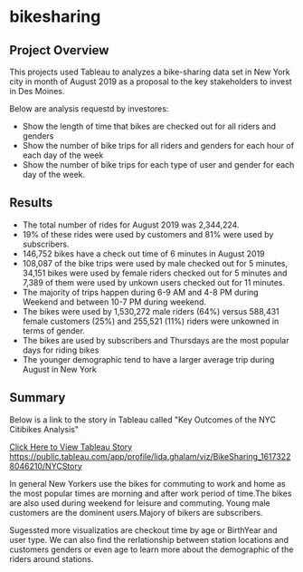 # bikesharing

## Project Overview

This projects used Tableau to analyzes a bike-sharing data set in New York city in month of August 2019 as a proposal to the key stakeholders to invest in Des Moines. 

Below are analysis requestd by investores:

- Show the length of time that bikes are checked out for all riders and genders
- Show the number of bike trips for all riders and genders for each hour of each day of the week
- Show the number of bike trips for each type of user and gender for each day of the week.

## Results

- The total number of rides for August 2019 was 2,344,224.
- 19% of these rides were used by customers and 81% were used by subscribers. 
- 146,752 bikes have a check out time of 6 minutes in August 2019
- 108,087 of the bike trips were used by male checked out for 5 minutes, 34,151 bikes were used by female riders checked out for 5 minutes and 7,389 of them were used by unkown users checked out for 11 minutes.
- The majority of trips happen during 6-9 AM and 4-8 PM during Weekend and between 10-7 PM during weekend. 
- The bikes were used by 1,530,272 male riders (64%) versus 588,431 female customers (25%) and 255,521 (11%) riders were unkowned in terms of gender.
- The bikes are used by subscribers and Thursdays are the most popular days for riding bikes
- The younger demographic tend to have a larger average trip during August in New York


## Summary

Below is a link to the story in Tableau called "Key Outcomes of the NYC Citibikes Analysis"

[Click Here to View Tableau Story](https://public.tableau.com/profile/lida.ghalam#!/vizhome/BikeSharing_16173228046210/KeyOutcomesoftheNYCCitibikeAnalysis?publish=yes)
https://public.tableau.com/app/profile/lida.ghalam/viz/BikeSharing_16173228046210/NYCStory

In general New Yorkers use the bikes for commuting to work and home as the most popular times are morning and after work period of time.The bikes are also used during weekend for leisure and commuting. Young male customers are the dominent users.Majory of bikers are subscribers.  

Sugessted more visualizatios are checkout time by age or BirthYear and user type. We can also find the rerlationship between station locations and customers genders or even age to learn more about the demographic of the riders around stations.
